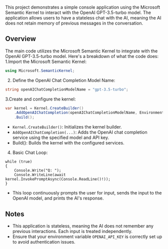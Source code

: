 This project demonstrates a simple console application using the Microsoft Semantic Kernel to interact with the OpenAI GPT-3.5-turbo model. The application allows users to have a stateless chat with the AI, meaning the AI does not retain memory of previous messages in the conversation.

## Overview
The main code utilizes the Microsoft Semantic Kernel to integrate with the OpenAI GPT-3.5-turbo model. Here's a breakdown of what the code does:
1.Import the Microsoft Semantic Kernel:

```csharp
using Microsoft.SemanticKernel;
```
2. Define the OpenAI Chat Completion Model Name:
```csharp
string openAIChatCompletionModelName = "gpt-3.5-turbo";
```
3.Create and configure the kernel:

```csharp
var kernel = Kernel.CreateBuilder()
    .AddOpenAIChatCompletion(openAIChatCompletionModelName, Environment.GetEnvironmentVariable("OPENAI_API_KEY"))
    .Build();
```
- `Kernel.CreateBuilder()`: Initializes the kernel builder.
-  `AddOpenAIChatCompletion(...)`: Adds the OpenAI chat completion service using the specified model and API key.
-  Build(): Builds the kernel with the configured services.

4.  Basic Chat Loop:

```Csharp
while (true)
{
    Console.Write("Q: ");
    Console.WriteLine(await kernel.InvokePromptAsync(Console.ReadLine()!));
}
```
-  This loop continuously prompts the user for input, sends the input to the OpenAI model, and prints the AI's response.

 ## Notes
 -  This application is stateless, meaning the AI does not remember any previous interactions. Each input is treated independently.
 - Ensure that your environment variable `OPENAI_API_KEY` is correctly set up to avoid authentication issues.
